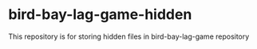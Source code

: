# bird-bay-lag-game-hidden
This repository is for storing hidden files in bird-bay-lag-game repository

